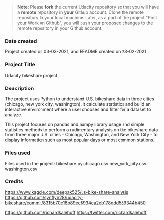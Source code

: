 >**Note**: Please **fork** the current Udacity repository so that you will have a **remote** repository in **your** Github account. Clone the remote repository to your local machine. Later, as a part of the project "Post your Work on Github", you will push your proposed changes to the remote repository in your Github account.

### Date created
Project created on 03-03-2021, and README created on 23-02-2021

### Project Title
Udacity bikeshare project

### Description
The project uses Python to understand U.S. bikeshare data in three cities (chicago, new york city, washington). It calculate statistics and build an interactive environment where a user chooses and filter for a dataset to analyze.

This project focuses on pandas and numpy library usage and simple statistics methods to perform a rudimentary analysis on the bikeshare data from three major U.S. cities - Chicago, Washington, and New York City - to display information such as most popular days or most common stations.

### Files used
Files used in the project: 
bikeshare.py
chicago.csv
new_york_city.csv
washington.csv

### Credits
https://www.kaggle.com/deepak525/us-bike-share-analysis
https://github.com/synflyn28/udacity-bikeshare/commit/8315b70c16b89ee8934ca2eb178ddd589344b450
 
https://github.com/richardkalehoff
https://twitter.com/richardkalehoff

